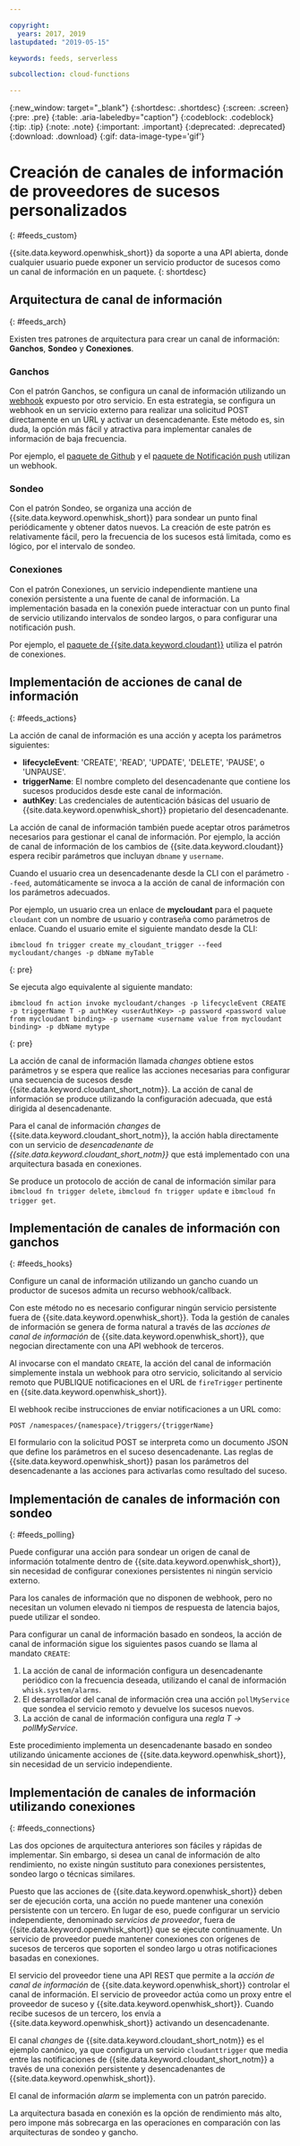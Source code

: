 ```yaml
---

copyright:
  years: 2017, 2019
lastupdated: "2019-05-15"

keywords: feeds, serverless

subcollection: cloud-functions

---
```


{:new_window: target="_blank"}
{:shortdesc: .shortdesc}
{:screen: .screen}
{:pre: .pre}
{:table: .aria-labeledby="caption"}
{:codeblock: .codeblock}
{:tip: .tip}
{:note: .note}
{:important: .important}
{:deprecated: .deprecated}
{:download: .download}
{:gif: data-image-type='gif'}


# Creación de canales de información de proveedores de sucesos personalizados
{: #feeds_custom}

{{site.data.keyword.openwhisk_short}} da soporte a una API abierta, donde cualquier usuario puede exponer un servicio productor de sucesos como un canal de información en un paquete.
{: shortdesc}


## Arquitectura de canal de información
{: #feeds_arch}

Existen tres patrones de arquitectura para crear un canal de información: **Ganchos**, **Sondeo** y **Conexiones**.

### Ganchos

Con el patrón Ganchos, se configura un canal de información utilizando un [webhook](https://en.wikipedia.org/wiki/Webhook) expuesto por otro servicio. En esta estrategia, se configura un webhook en un servicio externo para realizar una solicitud POST directamente en un URL y activar un desencadenante. Este método es, sin duda, la opción más fácil y atractiva para implementar canales de información de baja frecuencia.

Por ejemplo, el [paquete de Github](/docs/openwhisk?topic=cloud-functions-pkg_github)  y el  [paquete de Notificación push](/docs/openwhisk?topic=cloud-functions-pkg_push_notifications) utilizan un webhook.


### Sondeo

Con el patrón Sondeo, se organiza una acción de {{site.data.keyword.openwhisk_short}} para sondear un punto final periódicamente y obtener datos nuevos. La creación de este patrón es relativamente fácil, pero la frecuencia de los sucesos está limitada, como es lógico, por el intervalo de sondeo.

### Conexiones

Con el patrón Conexiones, un servicio independiente mantiene una conexión persistente a una fuente de canal de información. La implementación basada en la conexión puede interactuar con un punto final de servicio utilizando intervalos de sondeo largos, o para configurar una notificación push.

Por ejemplo, el [paquete de {{site.data.keyword.cloudant}}](/docs/openwhisk?topic=cloud-functions-pkg_cloudant) utiliza el patrón de conexiones.



##  Implementación de acciones de canal de información
{: #feeds_actions}

La acción de canal de información es una acción y acepta los parámetros siguientes:
* **lifecycleEvent**: 'CREATE', 'READ', 'UPDATE', 'DELETE', 'PAUSE', o 'UNPAUSE'.
* **triggerName**: El nombre completo del desencadenante que contiene los sucesos producidos desde este canal de información.
* **authKey**: Las credenciales de autenticación básicas del usuario de {{site.data.keyword.openwhisk_short}} propietario del desencadenante.

La acción de canal de información también puede aceptar otros parámetros necesarios para gestionar el canal de información. Por ejemplo, la acción de canal de información de los cambios de {{site.data.keyword.cloudant}} espera recibir parámetros que incluyan `dbname` y `username`.

Cuando el usuario crea un desencadenante desde la CLI con el parámetro `--feed`, automáticamente se invoca a la acción de canal de información con los parámetros adecuados.

Por ejemplo, un usuario crea un enlace de **mycloudant** para el paquete `cloudant` con un nombre de usuario y contraseña como parámetros de enlace. Cuando el usuario emite el siguiente mandato desde la CLI:
```
ibmcloud fn trigger create my_cloudant_trigger --feed mycloudant/changes -p dbName myTable
```
{: pre}

Se ejecuta algo equivalente al siguiente mandato:
```
ibmcloud fn action invoke mycloudant/changes -p lifecycleEvent CREATE -p triggerName T -p authKey <userAuthKey> -p password <password value from mycloudant binding> -p username <username value from mycloudant binding> -p dbName mytype
```
{: pre}

La acción de canal de información llamada *changes* obtiene estos parámetros y se espera que realice las acciones necesarias para configurar una secuencia de sucesos desde {{site.data.keyword.cloudant_short_notm}}. La acción de canal de información se produce utilizando la configuración adecuada, que está dirigida al desencadenante.

Para el canal de información *changes* de {{site.data.keyword.cloudant_short_notm}}, la acción habla directamente con un servicio de *desencadenante de {{site.data.keyword.cloudant_short_notm}}* que está implementado con una arquitectura basada en conexiones.

Se produce un protocolo de acción de canal de información similar para `ibmcloud fn trigger delete`, `ibmcloud fn trigger update` e `ibmcloud fn trigger get`.

## Implementación de canales de información con ganchos
{: #feeds_hooks}

Configure un canal de información utilizando un gancho cuando un productor de sucesos admita un recurso webhook/callback.

Con este método no es necesario configurar ningún servicio persistente fuera de {{site.data.keyword.openwhisk_short}}. Toda la gestión de canales de información se genera de forma natural a través de las *acciones de canal de información* de {{site.data.keyword.openwhisk_short}}, que negocian directamente con una API webhook de terceros.

Al invocarse con el mandato `CREATE`, la acción del canal de información simplemente instala un webhook para otro servicio, solicitando al servicio remoto que PUBLIQUE notificaciones en el URL de `fireTrigger` pertinente en {{site.data.keyword.openwhisk_short}}.

El webhook recibe instrucciones de enviar notificaciones a un URL como:

`POST /namespaces/{namespace}/triggers/{triggerName}`

El formulario con la solicitud POST se interpreta como un documento JSON que define los parámetros en el suceso desencadenante. Las reglas de {{site.data.keyword.openwhisk_short}} pasan los parámetros del desencadenante a las acciones para activarlas como resultado del suceso.

## Implementación de canales de información con sondeo
{: #feeds_polling}

Puede configurar una acción para sondear un origen de canal de información totalmente dentro de {{site.data.keyword.openwhisk_short}}, sin necesidad de configurar conexiones persistentes ni ningún servicio externo.

Para los canales de información que no disponen de webhook, pero no necesitan un volumen elevado ni tiempos de respuesta de latencia bajos, puede utilizar el sondeo.

Para configurar un canal de información basado en sondeos, la acción de canal de información sigue los siguientes pasos cuando se llama al mandato `CREATE`:

1. La acción de canal de información configura un desencadenante periódico con la frecuencia deseada, utilizando el canal de información `whisk.system/alarms`.
2. El desarrollador del canal de información crea una acción `pollMyService` que sondea el servicio remoto y devuelve los sucesos nuevos.
3. La acción de canal de información configura una *regla* *T -> pollMyService*.

Este procedimiento implementa un desencadenante basado en sondeo utilizando únicamente acciones de {{site.data.keyword.openwhisk_short}}, sin necesidad de un servicio independiente.

## Implementación de canales de información utilizando conexiones
{: #feeds_connections}

Las dos opciones de arquitectura anteriores son fáciles y rápidas de implementar. Sin embargo, si desea un canal de información de alto rendimiento, no existe ningún sustituto para conexiones persistentes, sondeo largo o técnicas similares.

Puesto que las acciones de {{site.data.keyword.openwhisk_short}} deben ser de ejecución corta, una acción no puede mantener una conexión persistente con un tercero. En lugar de eso, puede configurar un servicio independiente, denominado *servicios de proveedor*, fuera de {{site.data.keyword.openwhisk_short}} que se ejecute continuamente. Un servicio de proveedor puede mantener conexiones con orígenes de sucesos de terceros que soporten el sondeo largo u otras notificaciones basadas en conexiones.

El servicio del proveedor tiene una API REST que permite a la *acción de canal de información* de {{site.data.keyword.openwhisk_short}} controlar el canal de información. El servicio de proveedor actúa como un proxy entre el proveedor de suceso y {{site.data.keyword.openwhisk_short}}. Cuando recibe sucesos de un tercero, los envía a {{site.data.keyword.openwhisk_short}} activando un desencadenante.

El canal *changes* de {{site.data.keyword.cloudant_short_notm}} es el ejemplo canónico, ya que configura un servicio `cloudanttrigger` que media entre las notificaciones de {{site.data.keyword.cloudant_short_notm}} a través de una conexión persistente y desencadenantes de {{site.data.keyword.openwhisk_short}}.


El canal de información *alarm* se implementa con un patrón parecido.

La arquitectura basada en conexión es la opción de rendimiento más alto, pero impone más sobrecarga en las operaciones en comparación con las arquitecturas de sondeo y gancho.


